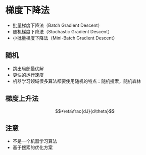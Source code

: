 
# 梯度下降法

- 批量梯度下降法（Batch Gradient Descent）
- 随机梯度下降法（Stochastic Gradient Descent）
- 小批量梯度下降法（Mini-Batch Gradient Descent）

## 随机
- 跳出局部最优解
- 更快的运行速度
- 机器学习领域很多算法都要使用随机的特点：随机搜索，随机森林

## 梯度上升法

$$+\eta\frac{dJ}{d\theta}$$

## 注意
- 不是一个机器学习算法
- 基于搜索的优化方案
